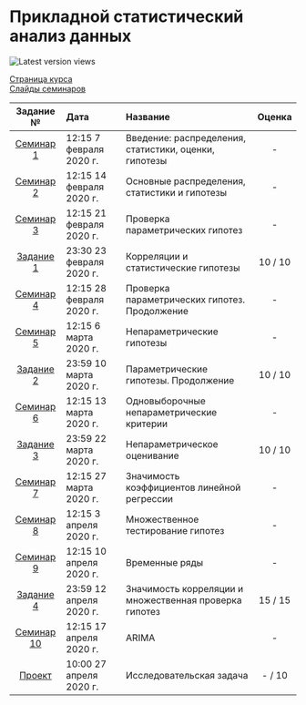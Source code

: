 # Прикладной статистический анализ данных

![Latest version views](https://github.com/CrafterKolyan/applied-statistical-data-analysis/workflows/Latest%20version%20views/badge.svg)

[Страница курса](https://github.com/mmp-asda/mmp_asda_spring_2020)  
[Слайды семинаров](http://www.machinelearning.ru/wiki/index.php?title=ПСАД)

| Задание № | Дата | Название | Оценка |
| :--: | :----------- | :----------- | :----: |
| [Семинар 1](seminar1/) | 12:15 7 февраля 2020 г.  | Введение: распределения, статистики, оценки, гипотезы | - |
| [Семинар 2](seminar2/) | 12:15 14 февраля 2020 г. | Основные распределения, статистики и гипотезы | - |
| [Семинар 3](seminar3/) | 12:15 21 февраля 2020 г. | Проверка параметрических гипотез | - |
| [Задание 1](task1/)    | 23:30 23 февраля 2020 г. | Корреляции и статистические гипотезы | 10 / 10 |
| [Семинар 4](seminar4/) | 12:15 28 февраля 2020 г. | Проверка параметрических гипотез. Продолжение | - |
| [Семинар 5](seminar5/) | 12:15 6 марта 2020 г.    | Непараметрические гипотезы | - |
| [Задание 2](task2/)    | 23:59 10 марта 2020 г.   | Параметрические гипотезы. Продолжение | 10 / 10 |
| [Семинар 6](seminar6/) | 12:15 13 марта 2020 г.   | Одновыборочные непараметрические критерии | - |
| [Задание 3](task3/)    | 23:59 22 марта 2020 г.   | Непараметрическое оценивание | 10 / 10 |
| [Семинар 7](https://www.youtube.com/watch?v=2OXc9FIXPf8) | 12:15 27 марта  2020 г.  | Значимость коэффициентов линейной регрессии | - |
| [Семинар 8](seminar8/) | 12:15 3 апреля  2020 г.  | Множественное тестирование гипотез | - |
| [Семинар 9](seminar9/) | 12:15 10 апреля 2020 г.  | Временные ряды | - |
| [Задание 4](task4/)    | 23:59 12 апреля 2020 г.  | Значимость корреляции и множественная проверка гипотез | 15 / 15 |
| [Семинар 10](seminar10/) | 12:15 17 апреля 2020 г. | ARIMA | - |
| [Проект](project/)     | 10:00 27 апреля 2020 г.  | Исследовательская задача | - / 10 |
